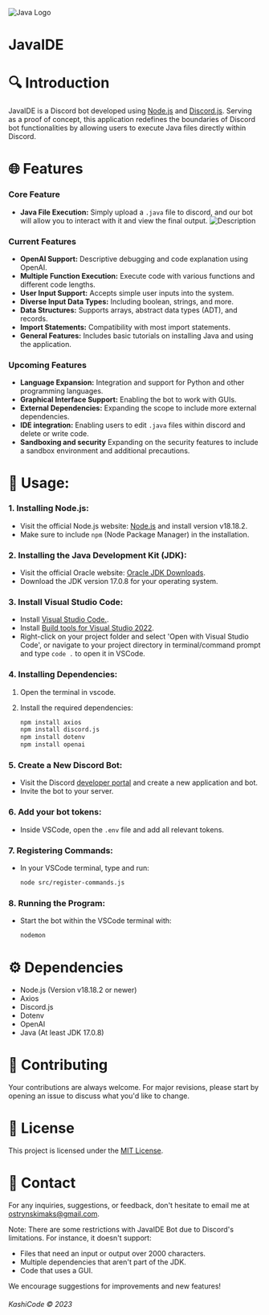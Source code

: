 ![Java Logo](https://i.imgur.com/D1Qwyww.png)

# JavaIDE

# 🔍 Introduction
JavaIDE is a Discord bot developed using [Node.js](https://nodejs.org/) and [Discord.js](https://discord.js.org/). Serving as a proof of concept, this application redefines the boundaries of Discord bot functionalities by allowing users to execute Java files directly within Discord.

# 🌐 Features

### Core Feature
- **Java File Execution:** Simply upload a `.java` file to discord, and our bot will allow you to interact with it and view the final output.
![Description](https://i.imgur.com/st7RpMw.gif)

  

### Current Features
- **OpenAI Support:** Descriptive debugging and code explanation using OpenAI.
- **Multiple Function Execution:** Execute code with various functions and different code lengths.
- **User Input Support:** Accepts simple user inputs into the system.
- **Diverse Input Data Types:** Including boolean, strings, and more.
- **Data Structures:** Supports arrays, abstract data types (ADT), and records.
- **Import Statements:** Compatibility with most import statements.
- **General Features:** Includes basic tutorials on installing Java and using the application.

### Upcoming Features
- **Language Expansion:** Integration and support for Python and other programming languages.
- **Graphical Interface Support:** Enabling the bot to work with GUIs.
- **External Dependencies:** Expanding the scope to include more external dependencies.
- **IDE integration:** Enabling users to edit `.java` files within discord and delete or write code.
- **Sandboxing and security** Expanding on the security features to include a sandbox environment and additional precautions. 

# 📌 Usage:

### 1. Installing Node.js:

- Visit the official Node.js website: [Node.js](https://nodejs.org/) and install version v18.18.2.
-  Make sure to include `npm` (Node Package Manager) in the installation.

### 2. Installing the Java Development Kit (JDK):

- Visit the official Oracle website: [Oracle JDK Downloads](https://www.oracle.com/java/technologies/javase-jdk15-downloads.html).
- Download the JDK version 17.0.8 for your operating system.

### 3. Install Visual Studio Code:
- Install [Visual Studio Code.](https://code.visualstudio.com/).
- Install [Build tools for Visual Studio 2022](https://visualstudio.microsoft.com/downloads/?q=build+tools).
- Right-click on your project folder and select 'Open with Visual Studio Code', or navigate to your project directory in terminal/command prompt and type `code .` to open it in VSCode.

### 4. Installing Dependencies:

1. Open the terminal in vscode.
3. Install the required dependencies:

   ```bash
   npm install axios
   npm install discord.js
   npm install dotenv
   npm install openai
   ```

### 5. Create a New Discord Bot:
- Visit the Discord [developer portal](https://discord.com/developers/applications) and create a new application and bot.
- Invite the bot to your server.


### 6. Add your bot tokens:

- Inside VSCode, open the `.env` file and add all relevant tokens.

### 7. Registering Commands:

- In your VSCode terminal, type and run:
     ```bash
     node src/register-commands.js
     ```

### 8. Running the Program:

- Start the bot within the VSCode terminal with:
     ```bash
     nodemon
     ```

# ⚙ Dependencies
- Node.js (Version v18.18.2 or newer)
- Axios
- Discord.js
- Dotenv
- OpenAI
- Java (At least JDK 17.0.8)

# 📝 Contributing
Your contributions are always welcome. For major revisions, please start by opening an issue to discuss what you'd like to change.

# 📜 License
This project is licensed under the [MIT License](https://opensource.org/licenses/MIT).

# 💼 Contact
For any inquiries, suggestions, or feedback, don't hesitate to email me at [ostrynskimaks@gmail.com](mailto:ostrynskimaks@gmail.com).

Note: There are some restrictions with JavaIDE Bot due to Discord's limitations. For instance, it doesn't support:
- Files that need an input or output over 2000 characters.
- Multiple dependencies that aren't part of the JDK.
- Code that uses a GUI.

We encourage suggestions for improvements and new features!

###### KashiCode © 2023








